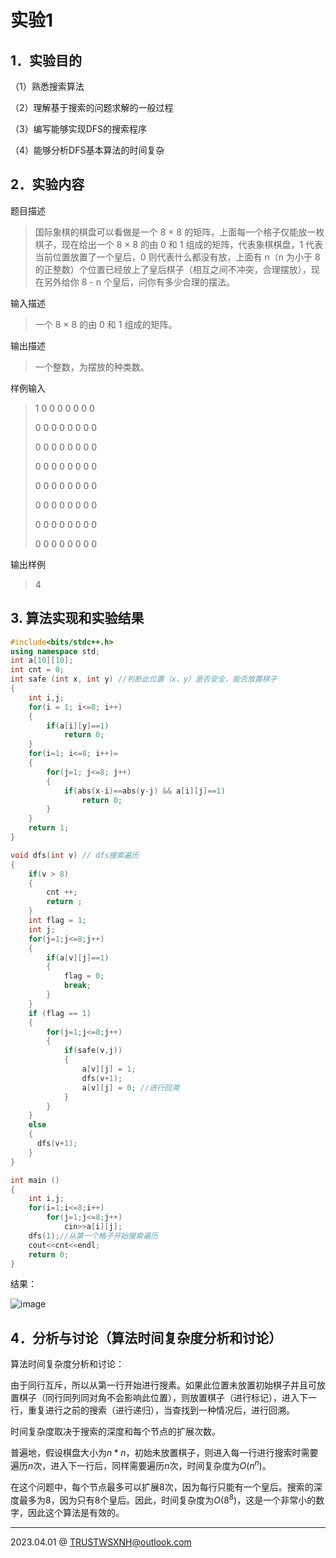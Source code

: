 # 实验1

## 1．实验目的

（1）熟悉搜索算法 

（2）理解基于搜索的问题求解的一般过程 

（3）编写能够实现DFS的搜索程序 

（4）能够分析DFS基本算法的时间复杂 

## 2．实验内容 

题目描述

> 国际象棋的棋盘可以看做是一个 8 × 8 的矩阵，上面每一个格子仅能放一枚棋子，现在给出一个 8 × 8 的由 0 和 1 组成的矩阵，代表象棋棋盘，1 代表当前位置放置了一个皇后，0 则代表什么都没有放，上面有 n（n 为小于 8 的正整数）个位置已经放上了皇后棋子（相互之间不冲突，合理摆放），现在另外给你 8 - n 个皇后，问你有多少合理的摆法。 

输入描述

> 一个 8 × 8 的由 0 和 1 组成的矩阵。

输出描述

> 一个整数，为摆放的种类数。

样例输入

> 1 0 0 0 0 0 0 0
>
> 0 0 0 0 0 0 0 0
>
> 0 0 0 0 0 0 0 0
>
> 0 0 0 0 0 0 0 0
>
> 0 0 0 0 0 0 0 0
>
> 0 0 0 0 0 0 0 0
>
> 0 0 0 0 0 0 0 0
>
> 0 0 0 0 0 0 0 0

输出样例

> 4

## 3. 算法实现和实验结果

```C++
#include<bits/stdc++.h>
using namespace std;
int a[10][10];
int cnt = 0;
int safe (int x, int y) //判断此位置（x，y）是否安全，能否放置棋子
{
 	int i,j;
  	for(i = 1; i<=8; i++)
  	{
		if(a[i][y]==1)
			return 0;
	}
  	for(i=1; i<=8; i++)=
  	{
		for(j=1; j<=8; j++)
		{
     		if(abs(x-i)==abs(y-j) && a[i][j]==1)
       			return 0;
    	}  
  	}
  	return 1;
}

void dfs(int v) // dfs搜索遍历
{
  	if(v > 8)
  	{
    	cnt ++;
    	return ;
  	}
  	int flag = 1;
  	int j;
  	for(j=1;j<=8;j++)
  	{
    	if(a[v][j]==1)
   		{
      		flag = 0;
    		break;
    	}
  	}
  	if (flag == 1)
  	{
    	for(j=1;j<=8;j++)
   		{
     		if(safe(v,j))
     		{
       			a[v][j] = 1;
       			dfs(v+1);
        		a[v][j] = 0; //进行回溯
     		}
    	}
  	}
  	else
  	{
      dfs(v+1);
  	}
}

int main ()
{
    int i,j;
    for(i=1;i<=8;i++)
        for(j=1;j<=8;j++)
        	cin>>a[i][j];
    dfs(1);//从第一个格子开始搜索遍历
    cout<<cnt<<endl;
    return 0;
}
```

结果：

![image](https://user-images.githubusercontent.com/95600943/229265242-03c14b6b-da08-4340-bbe7-a57f049d95b2.png)

## 4．分析与讨论（算法时间复杂度分析和讨论）

算法时间复杂度分析和讨论：

由于同行互斥，所以从第一行开始进行搜素。如果此位置未放置初始棋子并且可放置棋子（同行同列同对角不会影响此位置），则放置棋子（进行标记），进入下一行，重复进行之前的搜索（进行递归），当查找到一种情况后，进行回溯。

时间复杂度取决于搜索的深度和每个节点的扩展次数。

普遍地，假设棋盘大小为$n*n$，初始未放置棋子，则进入每一行进行搜索时需要遍历$n$次，进入下一行后，同样需要遍历$n$次，时间复杂度为$O(n^n)$。

在这个问题中，每个节点最多可以扩展8次，因为每行只能有一个皇后。搜索的深度最多为8，因为只有8个皇后。因此，时间复杂度为$O(8^8)$，这是一个非常小的数字，因此这个算法是有效的。

---

2023.04.01 @ TRUSTWSXNH@outlook.com

